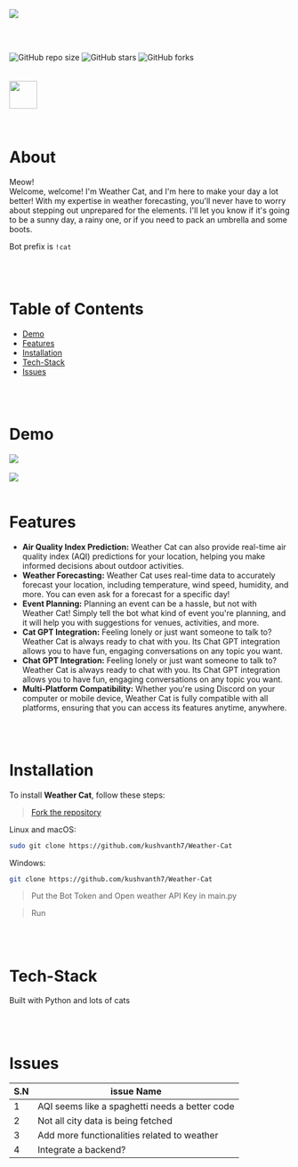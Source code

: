 <div><img src="image\bannergit.png" ></div>

<br><br>

![GitHub repo size](https://img.shields.io/github/repo-size/kushvanth7/Weather-Cat)
![GitHub stars](https://img.shields.io/github/stars/kushvanth7/Weather-Cat)
![GitHub forks](https://img.shields.io/github/forks/kushvanth7/Weather-Cat)
<br>
<br>
<br>
<a href="https://discord.com/api/oauth2/authorize?client_id=1091975384070897694&permissions=534723950656&scope=bot"><img height="50" src="image/invite.png"></a>

<br>

# About

Meow!<br>
Welcome, welcome! I'm Weather Cat, and I'm here to make your day a lot better! With my expertise in weather forecasting, you'll never have to worry about stepping out unprepared for the elements. I'll let you know if it's going to be a sunny day, a rainy one, or if you need to pack an umbrella and some boots.

Bot prefix is `!cat`

<br>
<br>

# Table of Contents
- [Demo](#Demo)
- [Features](#Features)
- [Installation](#Installation)
- [Tech-Stack](#Tech-Stack)
- [Issues](#References)

<br>
<br>

# Demo

<img src="image\functionality.png">
<br><br>
<img src="image\functionality-2.png">

<br>
<br>

# Features

- **Air Quality Index Prediction:** Weather Cat can also provide real-time air quality index (AQI) predictions for your location, helping you make informed decisions about outdoor activities.
- **Weather Forecasting:** Weather Cat uses real-time data to accurately forecast your location, including temperature, wind speed, humidity, and more. You can even ask for a forecast for a specific day!
- **Event Planning:** Planning an event can be a hassle, but not with Weather Cat! Simply tell the bot what kind of event you're planning, and it will help you with suggestions for venues, activities, and more.
- **Cat GPT Integration:** Feeling lonely or just want someone to talk to? Weather Cat is always ready to chat with you. Its Chat GPT integration allows you to have fun, engaging conversations on any topic you want.
- **Chat GPT Integration:** Feeling lonely or just want someone to talk to? Weather Cat is always ready to chat with you. Its Chat GPT integration allows you to have fun, engaging conversations on any topic you want.
- **Multi-Platform Compatibility:** Whether you're using Discord on your computer or mobile device, Weather Cat is fully compatible with all platforms, ensuring that you can access its features anytime, anywhere.

<br>
<br>

# Installation

To install **Weather Cat**, follow these steps:

> [Fork the repository](https://github.com/kushvanth7/Weather-Cat)

Linux and macOS:

```bash
sudo git clone https://github.com/kushvanth7/Weather-Cat
```

Windows:

```bash
git clone https://github.com/kushvanth7/Weather-Cat
```
> Put the Bot Token and Open weather API Key in main.py

> Run

<br>
<br>

# Tech-Stack

Built with Python and lots of cats

<br>
<br>

# Issues

| S.N | issue Name |
| --- | --- |
|1 | AQI seems like a spaghetti needs  a better code|
|2 | Not all city data is being fetched |
| 3 | Add more functionalities related to weather |
| 4| Integrate a backend? |
